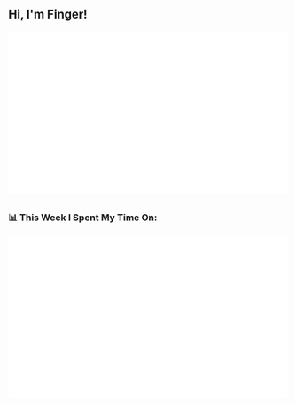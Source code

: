 <h2> Hi, I'm Finger!</h2>

<img align="right" src="https://raw.githubusercontent.com/spianmo/github-stats/master/generated/overview.svg#gh-light-mode-only">

<!-- <img align="right" height="160em" src="https://github-readme-stats-eight-theta.vercel.app/api/top-langs/?username=spianmo&layout=compact&langs_count=8&theme=algolia"/>	 -->
	
```go
package main

type Me struct {
	Name   string
	Job    string
	Code   string
	Skills string
}

func main() {
	me := &Me{
		Name:   "Finger",
		Job:    "Client-side Engineer",
		Code:   "Java, Kotlin, C#, Rust and C++ and Others",
		Skills: "Android, Security, Cross-platform client, NLP, CV, ASR ^o^",
	}
	_ = me
}
```


<h3>📊 This Week I Spent My Time On:</h3>
<img align='right' src="https://raw.githubusercontent.com/spianmo/github-stats/master/generated/languages.svg#gh-light-mode-only">

<!--START_SECTION:waka-->

```txt
Kotlin                 11 hrs 20 mins  ██████████▓░░░░░░░░░░░░░░   42.99 %
Java                   5 hrs 30 mins   █████▒░░░░░░░░░░░░░░░░░░░   20.86 %
C++                    2 hrs 11 mins   ██░░░░░░░░░░░░░░░░░░░░░░░   08.33 %
Properties             2 hrs 9 mins    ██░░░░░░░░░░░░░░░░░░░░░░░   08.17 %
Groovy                 2 hrs 3 mins    ██░░░░░░░░░░░░░░░░░░░░░░░   07.82 %
```

<!--END_SECTION:waka-->
